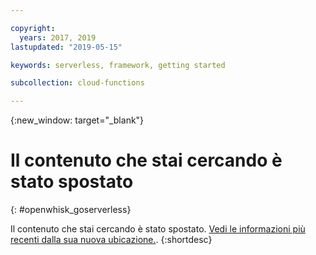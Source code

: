 ```yaml
---

copyright:
  years: 2017, 2019
lastupdated: "2019-05-15"

keywords: serverless, framework, getting started

subcollection: cloud-functions

---
```


{:new_window: target="_blank"}
# Il contenuto che stai cercando è stato spostato
{: #openwhisk_goserverless}

Il contenuto che stai cercando è stato spostato. [Vedi le informazioni più recenti dalla sua nuova ubicazione.](/docs/openwhisk?topic=cloud-functions-about).
{:shortdesc}
